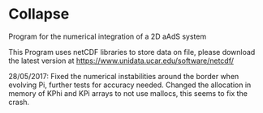 # Collapse

Program for the numerical integration of a 2D aAdS system

This Program uses netCDF libraries to store data on file, please download the latest version at <https://www.unidata.ucar.edu/software/netcdf/>

28/05/2017: Fixed the numerical instabilities around the border when evolving Pi, further tests for accuracy needed. Changed the allocation in memory of KPhi and KPi arrays to not use mallocs, this seems to fix the crash.